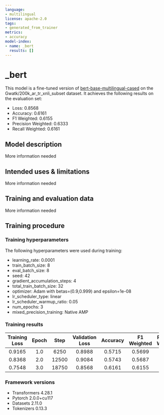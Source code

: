 ```yaml
---
language:
- multilingual
license: apache-2.0
tags:
- generated_from_trainer
metrics:
- accuracy
model-index:
- name: _bert
  results: []
---
```


<!-- This model card has been generated automatically according to the information the Trainer had access to. You
should probably proofread and complete it, then remove this comment. -->

# _bert

This model is a fine-tuned version of [bert-base-multilingual-cased](https://huggingface.co/bert-base-multilingual-cased) on the Gwatk/200k_ar_tr_xnli_subset dataset.
It achieves the following results on the evaluation set:
- Loss: 0.8568
- Accuracy: 0.6161
- F1 Weighted: 0.6155
- Precision Weighted: 0.6333
- Recall Weighted: 0.6161

## Model description

More information needed

## Intended uses & limitations

More information needed

## Training and evaluation data

More information needed

## Training procedure

### Training hyperparameters

The following hyperparameters were used during training:
- learning_rate: 0.0001
- train_batch_size: 8
- eval_batch_size: 8
- seed: 42
- gradient_accumulation_steps: 4
- total_train_batch_size: 32
- optimizer: Adam with betas=(0.9,0.999) and epsilon=1e-08
- lr_scheduler_type: linear
- lr_scheduler_warmup_ratio: 0.05
- num_epochs: 3
- mixed_precision_training: Native AMP

### Training results

| Training Loss | Epoch | Step  | Validation Loss | Accuracy | F1 Weighted | Precision Weighted | Recall Weighted |
|:-------------:|:-----:|:-----:|:---------------:|:--------:|:-----------:|:------------------:|:---------------:|
| 0.9165        | 1.0   | 6250  | 0.8988          | 0.5715   | 0.5699      | 0.6020             | 0.5715          |
| 0.8368        | 2.0   | 12500 | 0.9084          | 0.5743   | 0.5687      | 0.6315             | 0.5743          |
| 0.7548        | 3.0   | 18750 | 0.8568          | 0.6161   | 0.6155      | 0.6333             | 0.6161          |


### Framework versions

- Transformers 4.28.1
- Pytorch 2.0.0+cu117
- Datasets 2.11.0
- Tokenizers 0.13.3
